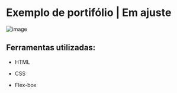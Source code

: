 # Exemplo de portifólio | Em ajuste

![image](https://imgur.com/6j5JGLk.png)

## Ferramentas utilizadas:

* HTML

* CSS

* Flex-box

